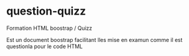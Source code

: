 # question-quizz
Formation HTML boostrap / Quizz


Est un document boostrap facilitant lles mise en examun comme il est questionla pour le code HTML
